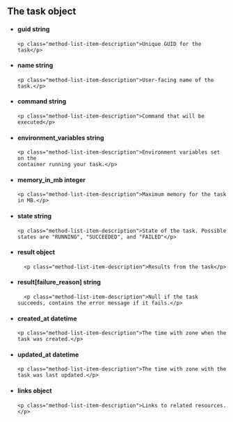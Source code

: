 <div class='no-margin'></div>

## The task object

<ul class="method-list-group">
  <li class="method-list-item">
    <h4 class="method-list-item-label">
      guid
      <span class="method-list-item-type">string</span>
    </h4>

    <p class="method-list-item-description">Unique GUID for the task</p>
  </li>
  <li class="method-list-item">
    <h4 class="method-list-item-label">
      name
      <span class="method-list-item-type">string</span>
    </h4>

    <p class="method-list-item-description">User-facing name of the task.</p>
  </li>
  <li class="method-list-item">
    <h4 class="method-list-item-label">
      command
      <span class="method-list-item-type">string</span>
    </h4>

    <p class="method-list-item-description">Command that will be executed</p>
  </li>
  <li class="method-list-item">
    <h4 class="method-list-item-label">
      environment_variables
      <span class="method-list-item-type">string</span>
    </h4>

    <p class="method-list-item-description">Environment variables set on the
    container running your task.</p>
  </li>
  <li class="method-list-item">
    <h4 class="method-list-item-label">
      memory_in_mb
      <span class="method-list-item-type">integer</span>
    </h4>

    <p class="method-list-item-description">Maximum memory for the task in MB.</p>
  </li>
  <li class="method-list-item">
    <h4 class="method-list-item-label">
      state
      <span class="method-list-item-type">string</span>
    </h4>

    <p class="method-list-item-description">State of the task. Possible states are "RUNNING", "SUCCEEDED", and "FAILED"</p>
  </li>
  <li class="method-list-item">
      <h4 class="method-list-item-label">
        result
        <span class="method-list-item-type">object</span>
      </h4>

      <p class="method-list-item-description">Results from the task</p>
  </li>
  <li class="method-list-item">
      <h4 class="method-list-item-label">
        result[failure_reason]
        <span class="method-list-item-type">string</span>
      </h4>

      <p class="method-list-item-description">Null if the task succeeds, contains the error message if it fails.</p>
  </li>
  <li class="method-list-item">
    <h4 class="method-list-item-label">
      created_at
      <span class="method-list-item-type">datetime</span>
    </h4>

    <p class="method-list-item-description">The time with zone when the task was created.</p>
  </li>
  <li class="method-list-item">
    <h4 class="method-list-item-label">
      updated_at
      <span class="method-list-item-type">datetime</span>
    </h4>

    <p class="method-list-item-description">The time with zone with the task was last updated.</p>
  </li>
  <li class="method-list-item">
    <h4 class="method-list-item-label">
      links
      <span class="method-list-item-type">object</span>
    </h4>

    <p class="method-list-item-description">Links to related resources.</p>
  </li>
</ul>

